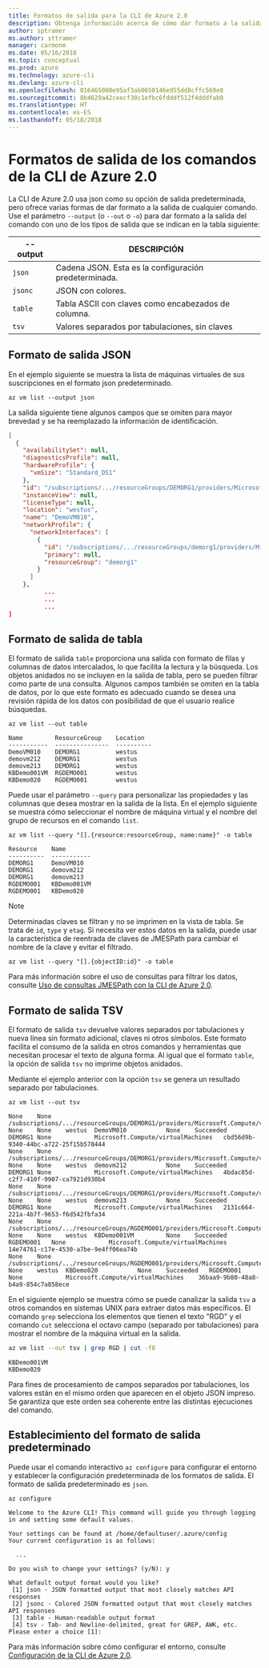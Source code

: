 ```yaml
---
title: Formatos de salida para la CLI de Azure 2.0
description: Obtenga información acerca de cómo dar formato a la salida de los comandos de la CLI de Azure 2.0 como tablas, listas o código JSON.
author: sptramer
ms.author: sttramer
manager: carmonm
ms.date: 05/16/2018
ms.topic: conceptual
ms.prod: azure
ms.technology: azure-cli
ms.devlang: azure-cli
ms.openlocfilehash: 016465080e95af3ab0650146e955dd8cffc569e8
ms.sourcegitcommit: 8b4629a42ceecf30c1efbc6fdddf512f4dddfab0
ms.translationtype: HT
ms.contentlocale: es-ES
ms.lasthandoff: 05/18/2018
---
```

# <a name="output-formats-for-azure-cli-20-commands"></a>Formatos de salida de los comandos de la CLI de Azure 2.0

La CLI de Azure 2.0 usa json como su opción de salida predeterminada, pero ofrece varias formas de dar formato a la salida de cualquier comando.  Use el parámetro `--output` (o `--out` o `-o`) para dar formato a la salida del comando con uno de los tipos de salida que se indican en la tabla siguiente:

--output | DESCRIPCIÓN
---------|-------------------------------
`json`   | Cadena JSON. Esta es la configuración predeterminada.
`jsonc`  | JSON con colores.
`table`  | Tabla ASCII con claves como encabezados de columna.
`tsv`    | Valores separados por tabulaciones, sin claves

## <a name="json-output-format"></a>Formato de salida JSON

En el ejemplo siguiente se muestra la lista de máquinas virtuales de sus suscripciones en el formato json predeterminado.

```azurecli-interactive
az vm list --output json
```

La salida siguiente tiene algunos campos que se omiten para mayor brevedad y se ha reemplazado la información de identificación.

```json
[
  {
    "availabilitySet": null,
    "diagnosticsProfile": null,
    "hardwareProfile": {
      "vmSize": "Standard_DS1"
    },
    "id": "/subscriptions/.../resourceGroups/DEMORG1/providers/Microsoft.Compute/virtualMachines/DemoVM010",
    "instanceView": null,
    "licenseType": null,
    "location": "westus",
    "name": "DemoVM010",
    "networkProfile": {
      "networkInterfaces": [
        {
          "id": "/subscriptions/.../resourceGroups/demorg1/providers/Microsoft.Network/networkInterfaces/DemoVM010VMNic",
          "primary": null,
          "resourceGroup": "demorg1"
        }
      ]
    },
          ...
          ...
          ...
]
```

## <a name="table-output-format"></a>Formato de salida de tabla

El formato de salida `table` proporciona una salida con formato de filas y columnas de datos intercalados, lo que facilita la lectura y la búsqueda. Los objetos anidados no se incluyen en la salida de tabla, pero se pueden filtrar como parte de una consulta. Algunos campos también se omiten en la tabla de datos, por lo que este formato es adecuado cuando se desea una revisión rápida de los datos con posibilidad de que el usuario realice búsquedas.

```azurecli-interactive
az vm list --out table
```

```output
Name         ResourceGroup    Location
-----------  ---------------  ----------
DemoVM010    DEMORG1          westus
demovm212    DEMORG1          westus
demovm213    DEMORG1          westus
KBDemo001VM  RGDEMO001        westus
KBDemo020    RGDEMO001        westus
```

Puede usar el parámetro `--query` para personalizar las propiedades y las columnas que desea mostrar en la salida de la lista. En el ejemplo siguiente se muestra cómo seleccionar el nombre de máquina virtual y el nombre del grupo de recursos en el comando `list`.

```azurecli
az vm list --query "[].{resource:resourceGroup, name:name}" -o table
```

```output
Resource    Name
----------  -----------
DEMORG1     DemoVM010
DEMORG1     demovm212
DEMORG1     demovm213
RGDEMO001   KBDemo001VM
RGDEMO001   KBDemo020
```

> [!NOTE]
> Determinadas claves se filtran y no se imprimen en la vista de tabla. Se trata de `id`, `type` y `etag`. Si necesita ver estos datos en la salida, puede usar la característica de reentrada de claves de JMESPath para cambiar el nombre de la clave y evitar el filtrado.
>
> ```azurecli
> az vm list --query "[].{objectID:id}" -o table
> ```

Para más información sobre el uso de consultas para filtrar los datos, consulte [Uso de consultas JMESPath con la CLI de Azure 2.0](/cli/azure/query-azure-cli).

## <a name="tsv-output-format"></a>Formato de salida TSV

El formato de salida `tsv` devuelve valores separados por tabulaciones y nueva línea sin formato adicional, claves ni otros símbolos. Este formato facilita el consumo de la salida en otros comandos y herramientas que necesitan procesar el texto de alguna forma. Al igual que el formato `table`, la opción de salida `tsv` no imprime objetos anidados.

Mediante el ejemplo anterior con la opción `tsv` se genera un resultado separado por tabulaciones.

```azurecli-interactive
az vm list --out tsv
```

```output
None    None        /subscriptions/.../resourceGroups/DEMORG1/providers/Microsoft.Compute/virtualMachines/DemoVM010 None    None    westus  DemoVM010           None    Succeeded   DEMORG1 None            Microsoft.Compute/virtualMachines   cbd56d9b-9340-44bc-a722-25f15b578444
None    None        /subscriptions/.../resourceGroups/DEMORG1/providers/Microsoft.Compute/virtualMachines/demovm212 None    None    westus  demovm212           None    Succeeded   DEMORG1 None            Microsoft.Compute/virtualMachines   4bdac85d-c2f7-410f-9907-ca7921d930b4
None    None        /subscriptions/.../resourceGroups/DEMORG1/providers/Microsoft.Compute/virtualMachines/demovm213 None    None    westus  demovm213           None    Succeeded   DEMORG1 None            Microsoft.Compute/virtualMachines   2131c664-221a-4b7f-9653-f6d542fbfa34
None    None        /subscriptions/.../resourceGroups/RGDEMO001/providers/Microsoft.Compute/virtualMachines/KBDemo001VM None    None    westus  KBDemo001VM         None    Succeeded   RGDEMO001   None            Microsoft.Compute/virtualMachines   14e74761-c17e-4530-a7be-9e4ff06ea74b
None    None        /subscriptions/.../resourceGroups/RGDEMO001/providers/Microsoft.Compute/virtualMachines/KBDemo02None    None    westus  KBDemo020           None    Succeeded   RGDEMO001   None            Microsoft.Compute/virtualMachines    36baa9-9b80-48a8-b4a9-854c7a858ece
```

En el siguiente ejemplo se muestra cómo se puede canalizar la salida `tsv` a otros comandos en sistemas UNIX para extraer datos más específicos. El comando `grep` selecciona los elementos que tienen el texto "RGD" y el comando `cut` selecciona el octavo campo (separado por tabulaciones) para mostrar el nombre de la máquina virtual en la salida.

```bash
az vm list --out tsv | grep RGD | cut -f8
```

```output
KBDemo001VM
KBDemo020
```

Para fines de procesamiento de campos separados por tabulaciones, los valores están en el mismo orden que aparecen en el objeto JSON impreso. Se garantiza que este orden sea coherente entre las distintas ejecuciones del comando.

## <a name="set-the-default-output-format"></a>Establecimiento del formato de salida predeterminado

Puede usar el comando interactivo `az configure` para configurar el entorno y establecer la configuración predeterminada de los formatos de salida. El formato de salida predeterminado es `json`. 

```azurecli-interactive
az configure
```

```output
Welcome to the Azure CLI! This command will guide you through logging in and setting some default values.

Your settings can be found at /home/defaultuser/.azure/config
Your current configuration is as follows:

  ...

Do you wish to change your settings? (y/N): y

What default output format would you like?
 [1] json - JSON formatted output that most closely matches API responses
 [2] jsonc - Colored JSON formatted output that most closely matches API responses
 [3] table - Human-readable output format
 [4] tsv - Tab- and Newline-delimited, great for GREP, AWK, etc.
Please enter a choice [1]:
```

Para más información sobre cómo configurar el entorno, consulte [Configuración de la CLI de Azure 2.0](/cli/azure/azure-cli-configuration).